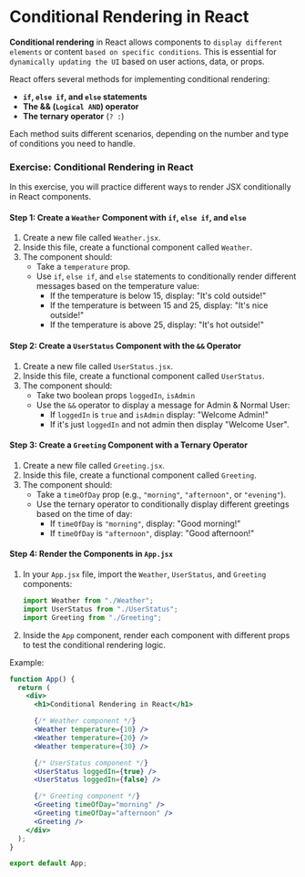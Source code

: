 # Conditional Rendering in React
**Conditional rendering** in React allows components to `display different elements` or content `based on specific conditions`. This is essential for `dynamically updating the UI` based on user actions, data, or props.

React offers several methods for implementing conditional rendering:

- **`if`, `else if`, and `else` statements**
- **The && (`Logical AND`) operator**
- **The ternary operator** (`? :`)

Each method suits different scenarios, depending on the number and type of conditions you need to handle.

### Exercise: Conditional Rendering in React

In this exercise, you will practice different ways to render JSX conditionally in React components.

#### Step 1: Create a `Weather` Component with `if`, `else if`, and `else`

1. Create a new file called `Weather.jsx`.
2. Inside this file, create a functional component called `Weather`.
3. The component should:
   - Take a `temperature` prop.
   - Use `if`, `else if`, and `else` statements to conditionally render different messages based on the temperature value:
     - If the temperature is below 15, display: "It's cold outside!"
     - If the temperature is between 15 and 25, display: "It's nice outside!"
     - If the temperature is above 25, display: "It's hot outside!"

#### Step 2: Create a `UserStatus` Component with the `&&` Operator

1. Create a new file called `UserStatus.jsx`.
2. Inside this file, create a functional component called `UserStatus`.
3. The component should:
   - Take two boolean props `loggedIn`, `isAdmin`
   - Use the `&&` operator to display a message for Admin & Normal User:
     - If `loggedIn` is `true` and `isAdmin` display: "Welcome Admin!"
     - If it's just `loggedIn` and not admin then display "Welcome User".

#### Step 3: Create a `Greeting` Component with a Ternary Operator

1. Create a new file called `Greeting.jsx`.
2. Inside this file, create a functional component called `Greeting`.
3. The component should:
   - Take a `timeOfDay` prop (e.g., `"morning"`, `"afternoon"`, or `"evening"`).
   - Use the ternary operator to conditionally display different greetings based on the time of day:
     - If `timeOfDay` is `"morning"`, display: "Good morning!"
     - If `timeOfDay` is `"afternoon"`, display: "Good afternoon!"

#### Step 4: Render the Components in `App.jsx`

1. In your `App.jsx` file, import the `Weather`, `UserStatus`, and `Greeting` components:

   ```jsx
   import Weather from "./Weather";
   import UserStatus from "./UserStatus";
   import Greeting from "./Greeting";
   ```

2. Inside the `App` component, render each component with different props to test the conditional rendering logic.

Example:

```jsx
function App() {
  return (
    <div>
      <h1>Conditional Rendering in React</h1>

      {/* Weather component */}
      <Weather temperature={10} />
      <Weather temperature={20} />
      <Weather temperature={30} />

      {/* UserStatus component */}
      <UserStatus loggedIn={true} />
      <UserStatus loggedIn={false} />

      {/* Greeting component */}
      <Greeting timeOfDay="morning" />
      <Greeting timeOfDay="afternoon" />
      <Greeting />
    </div>
  );
}

export default App;
```